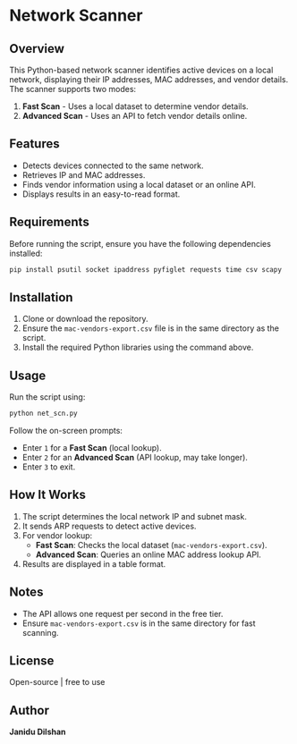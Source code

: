 # Network Scanner

## Overview

This Python-based network scanner identifies active devices on a local network, displaying their IP addresses, MAC addresses, and vendor details. The scanner supports two modes:

1. **Fast Scan** - Uses a local dataset to determine vendor details.
2. **Advanced Scan** - Uses an API to fetch vendor details online.

## Features

- Detects devices connected to the same network.
- Retrieves IP and MAC addresses.
- Finds vendor information using a local dataset or an online API.
- Displays results in an easy-to-read format.

## Requirements

Before running the script, ensure you have the following dependencies installed:

```sh
pip install psutil socket ipaddress pyfiglet requests time csv scapy
```

## Installation

1. Clone or download the repository.
2. Ensure the `mac-vendors-export.csv` file is in the same directory as the script.
3. Install the required Python libraries using the command above.

## Usage

Run the script using:

```sh
python net_scn.py
```

Follow the on-screen prompts:

- Enter `1` for a **Fast Scan** (local lookup).
- Enter `2` for an **Advanced Scan** (API lookup, may take longer).
- Enter `3` to exit.

## How It Works

1. The script determines the local network IP and subnet mask.
2. It sends ARP requests to detect active devices.
3. For vendor lookup:
   - **Fast Scan**: Checks the local dataset (`mac-vendors-export.csv`).
   - **Advanced Scan**: Queries an online MAC address lookup API.
4. Results are displayed in a table format.

## Notes

- The API allows one request per second in the free tier.
- Ensure `mac-vendors-export.csv` is in the same directory for fast scanning.

## License

Open-source | free to use

## Author

**Janidu Dilshan**
